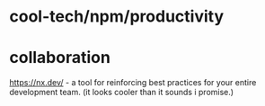 # cool-tech/npm/productivity

# collaboration

https://nx.dev/ - a tool for reinforcing best practices for your entire development team. (it looks cooler than it sounds i promise.)
